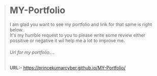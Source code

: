 > # MY-Portfolio
> I am glad you want to see my portfolio and link for that same is right below..<br>
> It's my humble request to you to please write some review either possitive or negative it wil help me a lot to improve me.<br>
> ###### Url for my portfolio....<br>
> **URL:-**  https://princekumarcyber.github.io/MY-Portfolio/
